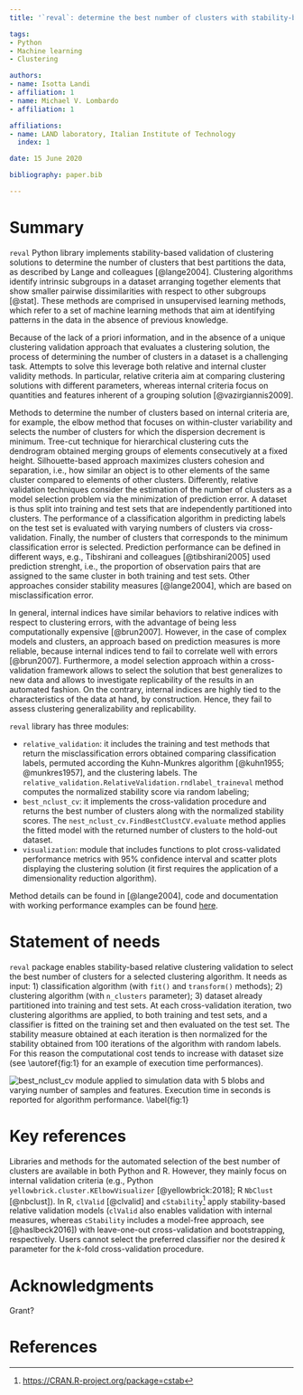 ```yaml
---
title: '`reval`: determine the best number of clusters with stability-based relative clustering validation.'

tags:
- Python
- Machine learning
- Clustering

authors: 
- name: Isotta Landi
- affiliation: 1
- name: Michael V. Lombardo
- affiliation: 1

affiliations:
- name: LAND laboratory, Italian Institute of Technology
  index: 1

date: 15 June 2020

bibliography: paper.bib

---
```


# Summary

`reval` Python library implements stability-based validation of clustering solutions to determine the number of
 clusters that best partitions the data, as described by Lange and colleagues [@lange2004]. 
 Clustering algorithms identify intrinsic subgroups in a dataset arranging together elements that show smaller 
 pairwise dissimilarities with respect to other subgroups [@stat]. These methods are comprised in 
 unsupervised learning methods, which refer to a set of machine learning methods that aim 
 at identifying patterns in the data in the absence of previous knowledge.
 
 Because of the lack of a priori information, and in the absence of a unique clustering validation approach 
 that evaluates a clustering solution, the process of determining the number of clusters in a dataset 
 is a challenging task. Attempts to solve this leverage both relative and internal cluster validity methods. 
 In particular, relative criteria aim at comparing clustering solutions with different parameters, whereas 
 internal criteria focus on quantities and features inherent of a grouping solution [@vazirgiannis2009].  
 
 Methods to determine the number of clusters based on internal criteria are, for example, the elbow method that 
 focuses on within-cluster variability and selects the number of clusters for which the dispersion decrement 
 is minimum. Tree-cut technique for hierarchical clustering cuts the dendrogram obtained merging groups of elements 
 consecutively at a fixed height. Silhouette-based approach maximizes clusters cohesion and separation, 
 i.e., how similar an object is to other elements of the same cluster compared to elements of other clusters. 
 Differently, relative validation techniques consider the estimation of the number of clusters as a model selection 
 problem via the minimization of prediction error. A dataset is thus split into training and test sets that are 
 independently partitioned into clusters. The performance of a classification algorithm in predicting labels 
 on the test set is evaluated with varying numbers of clusters via cross-validation. Finally, the number of clusters 
 that corresponds to the minimum classification error is selected. Prediction performance can be defined in different 
 ways, e.g., Tibshirani and colleagues [@tibshirani2005] used prediction strenght, i.e., the proportion of observation 
 pairs that are assigned to the same cluster in both training and test sets. Other approaches consider stability 
 measures [@lange2004], which are based on misclassification error.
 
 In general, internal indices have similar behaviors to relative indices with respect to clustering errors, with the 
 advantage of being less computationally expensive [@brun2007]. However, in the case of complex models and clusters,
 an approach based on prediction measures is more reliable, because internal indices tend to fail to correlate well
 with errors [@brun2007]. Furthermore, a model selection approach within a cross-validation framework allows to select 
 the solution that best generalizes to new data and allows to investigate replicability of the results in an 
 automated fashion. On the contrary, internal indices are highly tied to the characteristics of the data at hand, 
 by construction. Hence, they fail to assess clustering generalizability and replicability.
 
 `reval` library has three modules:
 - `relative_validation`: it includes the training and test methods that return the misclassification errors 
 obtained comparing classification labels, permuted according the Kuhn-Munkres algorithm [@kuhn1955; @munkres1957], 
 and the clustering labels. The `relative_validation.RelativeValidation.rndlabel_traineval` method computes 
 the normalized stability score via random labeling;
 - `best_nclust_cv`: it implements the cross-validation procedure and returns the best number of clusters along with 
 the normalized stability scores. The `nest_nclust_cv.FindBestClustCV.evaluate` method applies the fitted model with 
 the returned number of clusters to the hold-out dataset.
 - `visualization`: module that includes functions to plot cross-validated performance metrics with 95% confidence 
 interval and scatter plots displaying the clustering solution (it first requires the application of a 
 dimensionality reduction algorithm). 
 
 Method details can be found in [@lange2004], code and documentation with working performance examples can be found 
 [here](https://github.com/landiisotta/relative_validation_clustering).
  
# Statement of needs

`reval` package enables stability-based relative clustering validation to select the best number of clusters
 for a selected clustering algorithm. It needs as input: 1) classification algorithm 
 (with `fit()` and `transform()` methods); 2) clustering algorithm (with `n_clusters` parameter);
 3) dataset already partitioned into training and test sets. At each cross-validation iteration, two clustering 
 algorithms are applied, to both training and test sets, and a classifier is fitted on the training set and then
 evaluated on the test set. The stability measure obtained at each iteration is then normalized for the stability 
 obtained from $100$ iterations of the algorithm with random labels. For this reason the
 computational cost tends to increase with dataset size (see \autoref{fig:1} for an example of
 execution time performances).

 ![`best_nclust_cv` module applied to simulation data with 5 blobs and varying number of samples and 
  features. Execution time in seconds is reported for algorithm performance. \label{fig:1}](makeblobs_performance.png)
 
# Key references
 Libraries and methods for the automated selection of the best number of clusters are 
 available in both Python and R. However, they mainly focus on internal validation criteria (e.g., Python 
 `yellowbrick.cluster.KElbowVisualizer` [@yellowbrick:2018]; R `NbClust` [@nbclust]). In R, `clValid` [@clvalid] and 
 `cStability`[^1] apply stability-based relative validation models (`clValid` also enables validation with internal 
 measures, whereas `cStability` includes a model-free approach, see [@haslbeck2016]) with leave-one-out 
 cross-validation and bootstrapping, respectively. Users cannot select the preferred classifier nor the desired 
 _k_ parameter for the _k_-fold cross-validation procedure.
 
 [^1]: https://CRAN.R-project.org/package=cstab
 
 # Acknowledgments
 Grant?
 
 # References